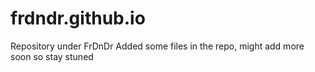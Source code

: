 # frdndr.github.io
Repository under FrDnDr
Added some files in the repo, might add more soon so stay stuned
